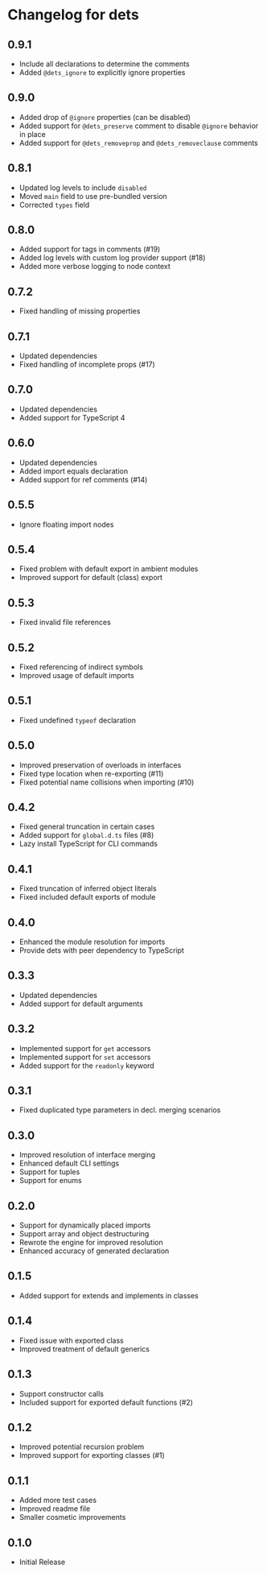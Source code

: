 # Changelog for dets

## 0.9.1

- Include all declarations to determine the comments
- Added `@dets_ignore` to explicitly ignore properties

## 0.9.0

- Added drop of `@ignore` properties (can be disabled)
- Added support for `@dets_preserve` comment to disable `@ignore` behavior in place
- Added support for `@dets_removeprop` and `@dets_removeclause` comments

## 0.8.1

- Updated log levels to include `disabled`
- Moved `main` field to use pre-bundled version
- Corrected `types` field

## 0.8.0

- Added support for tags in comments (#19)
- Added log levels with custom log provider support (#18)
- Added more verbose logging to node context

## 0.7.2

- Fixed handling of missing properties

## 0.7.1

- Updated dependencies
- Fixed handling of incomplete props (#17)

## 0.7.0

- Updated dependencies
- Added support for TypeScript 4

## 0.6.0

- Updated dependencies
- Added import equals declaration
- Added support for ref comments (#14)

## 0.5.5

- Ignore floating import nodes

## 0.5.4

- Fixed problem with default export in ambient modules
- Improved support for default (class) export

## 0.5.3

- Fixed invalid file references

## 0.5.2

- Fixed referencing of indirect symbols
- Improved usage of default imports

## 0.5.1

- Fixed undefined `typeof` declaration

## 0.5.0

- Improved preservation of overloads in interfaces
- Fixed type location when re-exporting (#11)
- Fixed potential name collisions when importing (#10)

## 0.4.2

- Fixed general truncation in certain cases
- Added support for `global.d.ts` files (#8)
- Lazy install TypeScript for CLI commands

## 0.4.1

- Fixed truncation of inferred object literals
- Fixed included default exports of module

## 0.4.0

- Enhanced the module resolution for imports
- Provide dets with peer dependency to TypeScript

## 0.3.3

- Updated dependencies
- Added support for default arguments

## 0.3.2

- Implemented support for `get` accessors
- Implemented support for `set` accessors
- Added support for the `readonly` keyword

## 0.3.1

- Fixed duplicated type parameters in decl. merging scenarios

## 0.3.0

- Improved resolution of interface merging
- Enhanced default CLI settings
- Support for tuples
- Support for enums

## 0.2.0

- Support for dynamically placed imports
- Support array and object destructuring
- Rewrote the engine for improved resolution
- Enhanced accuracy of generated declaration

## 0.1.5

- Added support for extends and implements in classes

## 0.1.4

- Fixed issue with exported class
- Improved treatment of default generics

## 0.1.3

- Support constructor calls
- Included support for exported default functions (#2)

## 0.1.2

- Improved potential recursion problem
- Improved support for exporting classes (#1)

## 0.1.1

- Added more test cases
- Improved readme file
- Smaller cosmetic improvements

## 0.1.0

- Initial Release
